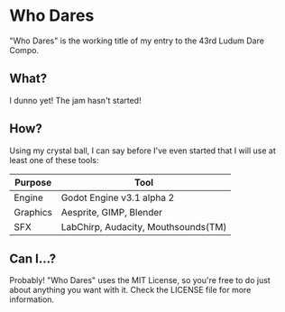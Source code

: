 # Who Dares

"Who Dares" is the working title of my entry to the 43rd Ludum Dare Compo.

## What?
I dunno yet! The jam hasn't started!

## How?
Using my crystal ball, I can say before I've even started that I will use at least one of these tools:

| Purpose  | Tool                                |
|----------|-------------------------------------|
| Engine   | Godot Engine v3.1 alpha 2           |
| Graphics | Aesprite, GIMP, Blender             |
| SFX      | LabChirp, Audacity, Mouthsounds(TM) |

## Can I...?
Probably! "Who Dares" uses the MIT License, so you're free to do just about anything you want with it.
Check the LICENSE file for more information.
